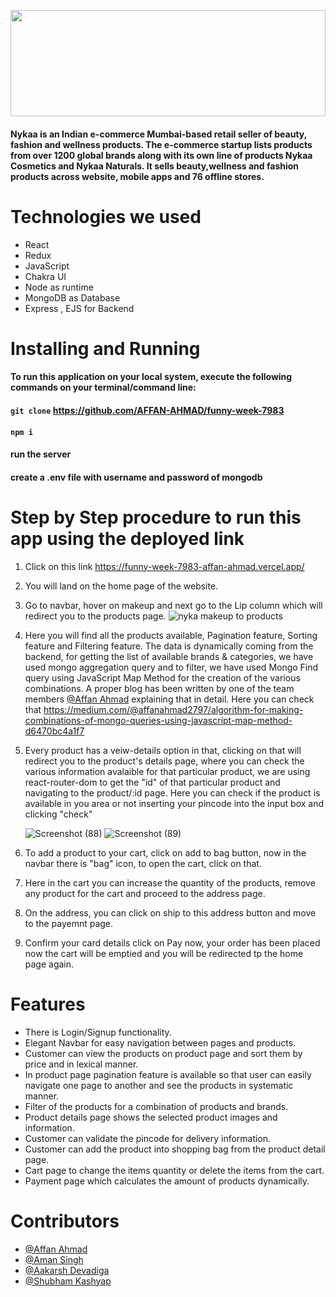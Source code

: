 <!-- ![Screenshot (1963)](https://user-images.githubusercontent.com/61643245/146307454-b6b04eec-d2bf-4036-b66a-9a690c4cd706.png) -->
<img margin="auto"  src= "https://user-images.githubusercontent.com/61643245/146307454-b6b04eec-d2bf-4036-b66a-9a690c4cd706.png" width="100%" height="170px"></img>


#### Nykaa is an Indian e-commerce Mumbai-based retail seller of beauty, fashion and wellness products. The e-commerce startup lists products from over 1200 global brands along with its own line of products Nykaa Cosmetics and Nykaa Naturals. It sells beauty,wellness and fashion products across website, mobile apps and 76 offline stores.


# Technologies we used 
* React
* Redux
* JavaScript
* Chakra UI
* Node as runtime
* MongoDB as Database
* Express , EJS for Backend

# Installing and Running

#### To run this application on your local system, execute the following commands on your terminal/command line:
#### `git clone` https://github.com/AFFAN-AHMAD/funny-week-7983
#### `npm i`
#### run the server
#### create a .env file with username and password of mongodb

# Step by Step procedure to run this app using the deployed link
1) Click on this link  https://funny-week-7983-affan-ahmad.vercel.app/ 
2) You will land on the home page of the website.
3) Go to navbar, hover on makeup and next go to the Lip column which will redirect you to the products page.
![nyka makeup to products](https://user-images.githubusercontent.com/96197969/187852767-6c5f459b-b230-47e3-abe1-68dfa3069183.png)

4) Here you will find all the products available, Pagination feature, Sorting feature and Filtering feature. 
   The data is dynamically coming from the backend, for getting the list of available brands & categories, we have used mongo aggregation query and to filter, 
   we have used Mongo Find query using JavaScript Map Method for the creation of the various combinations. A proper blog has been written by one of the 
   team members [@Affan Ahmad](https://github.com/AFFAN-AHMAD) explaining that in detail. Here you can check that https://medium.com/@affanahmad2797/algorithm-for-making-combinations-of-mongo-queries-using-javascript-map-method-d6470bc4a1f7

5) Every product has a veiw-details option in that, clicking on that will redirect you to the product's details page, where you can check the various information avalaible for that particular product, we are using react-router-dom to get the "id" of that particular product and navigating to the product/:id page. Here you can check if the product is available in you area or not inserting your pincode into the input box and clicking "check"
  
    ![Screenshot (88)](https://user-images.githubusercontent.com/96197969/187749188-e7dba163-1d44-49ab-9cc8-e882cb9a3794.png)
    ![Screenshot (89)](https://user-images.githubusercontent.com/96197969/187749219-5852c62e-d4d5-4afb-8bd6-2100778636c3.png)
 6) To add a product to your cart, click on add to bag button, now in the navbar there is "bag" icon, to open the cart, click on that.
 7) Here in the cart you can increase the quantity of the products, remove any product for the cart and proceed to the address page.
 8) On the address, you can click on ship to this address button and move to the payemnt page.
 9) Confirm your card details click on Pay now, your order has been placed now the cart will be emptied and you will be redirected tp the home page again. 

# Features
* There is Login/Signup functionality.
* Elegant Navbar for easy navigation between pages and products.
* Customer can view the products on product page and sort them by price and in lexical manner.
* In product page pagination feature is available so that user can easily navigate one page to another and see the products in systematic manner.
* Filter of the products for a combination of products and brands.
* Product details page shows the selected product images and information.
* Customer can validate the pincode for delivery information.
* Customer can add the product into shopping bag from the product detail page.
* Cart page to change the items quantity or delete the items from the cart.
* Payment page which calculates the amount of products dynamically.
# Contributors
- [@Affan Ahmad](https://github.com/AFFAN-AHMAD)
- [@Aman Singh](https://github.com/amansingh1712)
- [@Aakarsh Devadiga](https://github.com/aakarsh604) 
- [@Shubham Kashyap](https://github.com/skashyap061998)

